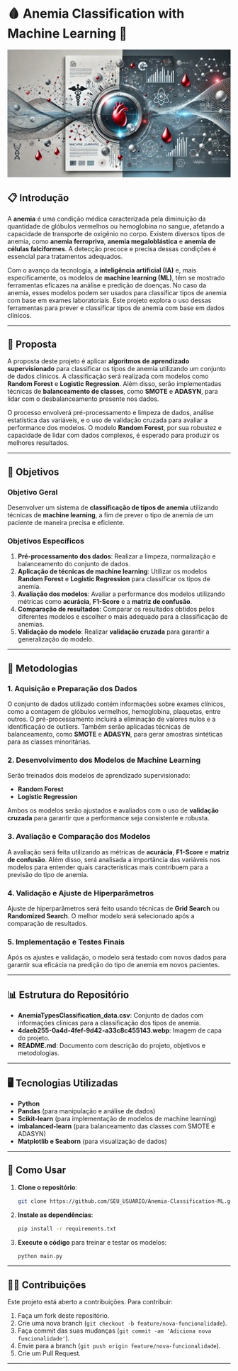 # 🩸 **Anemia Classification with Machine Learning** 🧬

![Capa do Projeto](https://github.com/ViniciusKanh/Anemia-Classification-ML/blob/main/4daeb255-0a4d-4fef-9d42-a33c8c455143.webp)

## 📋 **Introdução**

A **anemia** é uma condição médica caracterizada pela diminuição da quantidade de glóbulos vermelhos ou hemoglobina no sangue, afetando a capacidade de transporte de oxigênio no corpo. Existem diversos tipos de anemia, como **anemia ferropriva**, **anemia megaloblástica** e **anemia de células falciformes**. A detecção precoce e precisa dessas condições é essencial para tratamentos adequados.

Com o avanço da tecnologia, a **inteligência artificial (IA)** e, mais especificamente, os modelos de **machine learning (ML)**, têm se mostrado ferramentas eficazes na análise e predição de doenças. No caso da anemia, esses modelos podem ser usados para classificar tipos de anemia com base em exames laboratoriais. Este projeto explora o uso dessas ferramentas para prever e classificar tipos de anemia com base em dados clínicos.

---

## 🚀 **Proposta**

A proposta deste projeto é aplicar **algoritmos de aprendizado supervisionado** para classificar os tipos de anemia utilizando um conjunto de dados clínicos. A classificação será realizada com modelos como **Random Forest** e **Logistic Regression**. Além disso, serão implementadas técnicas de **balanceamento de classes**, como **SMOTE** e **ADASYN**, para lidar com o desbalanceamento presente nos dados.

O processo envolverá pré-processamento e limpeza de dados, análise estatística das variáveis, e o uso de validação cruzada para avaliar a performance dos modelos. O modelo **Random Forest**, por sua robustez e capacidade de lidar com dados complexos, é esperado para produzir os melhores resultados.

---

## 🎯 **Objetivos**

### **Objetivo Geral**

Desenvolver um sistema de **classificação de tipos de anemia** utilizando técnicas de **machine learning**, a fim de prever o tipo de anemia de um paciente de maneira precisa e eficiente.

### **Objetivos Específicos**

1. **Pré-processamento dos dados**: Realizar a limpeza, normalização e balanceamento do conjunto de dados.
2. **Aplicação de técnicas de machine learning**: Utilizar os modelos **Random Forest** e **Logistic Regression** para classificar os tipos de anemia.
3. **Avaliação dos modelos**: Avaliar a performance dos modelos utilizando métricas como **acurácia**, **F1-Score** e a **matriz de confusão**.
4. **Comparação de resultados**: Comparar os resultados obtidos pelos diferentes modelos e escolher o mais adequado para a classificação de anemias.
5. **Validação do modelo**: Realizar **validação cruzada** para garantir a generalização do modelo.

---

## 🔧 **Metodologias**

### **1. Aquisição e Preparação dos Dados**

O conjunto de dados utilizado contém informações sobre exames clínicos, como a contagem de glóbulos vermelhos, hemoglobina, plaquetas, entre outros. O pré-processamento incluirá a eliminação de valores nulos e a identificação de outliers. Também serão aplicadas técnicas de balanceamento, como **SMOTE** e **ADASYN**, para gerar amostras sintéticas para as classes minoritárias.

### **2. Desenvolvimento dos Modelos de Machine Learning**

Serão treinados dois modelos de aprendizado supervisionado:

- **Random Forest**
- **Logistic Regression**

Ambos os modelos serão ajustados e avaliados com o uso de **validação cruzada** para garantir que a performance seja consistente e robusta.

### **3. Avaliação e Comparação dos Modelos**

A avaliação será feita utilizando as métricas de **acurácia**, **F1-Score** e **matriz de confusão**. Além disso, será analisada a importância das variáveis nos modelos para entender quais características mais contribuem para a previsão do tipo de anemia.

### **4. Validação e Ajuste de Hiperparâmetros**

Ajuste de hiperparâmetros será feito usando técnicas de **Grid Search** ou **Randomized Search**. O melhor modelo será selecionado após a comparação de resultados.

### **5. Implementação e Testes Finais**

Após os ajustes e validação, o modelo será testado com novos dados para garantir sua eficácia na predição do tipo de anemia em novos pacientes.

---

## 📊 **Estrutura do Repositório**

- **AnemiaTypesClassification_data.csv**: Conjunto de dados com informações clínicas para a classificação dos tipos de anemia.
- **4daeb255-0a4d-4fef-9d42-a33c8c455143.webp**: Imagem de capa do projeto.
- **README.md**: Documento com descrição do projeto, objetivos e metodologias.

---

## 🖥️ **Tecnologias Utilizadas**

- **Python**
- **Pandas** (para manipulação e análise de dados)
- **Scikit-learn** (para implementação de modelos de machine learning)
- **imbalanced-learn** (para balanceamento das classes com SMOTE e ADASYN)
- **Matplotlib e Seaborn** (para visualização de dados)

---

## 🏁 **Como Usar**

1. **Clone o repositório**:
    ```bash
    git clone https://github.com/SEU_USUARIO/Anemia-Classification-ML.git
    ```

2. **Instale as dependências**:
    ```bash
    pip install -r requirements.txt
    ```

3. **Execute o código** para treinar e testar os modelos:
    ```bash
    python main.py
    ```

---

## 👨‍🔬 **Contribuições**

Este projeto está aberto a contribuições. Para contribuir:

1. Faça um fork deste repositório.
2. Crie uma nova branch (`git checkout -b feature/nova-funcionalidade`).
3. Faça commit das suas mudanças (`git commit -am 'Adiciona nova funcionalidade'`).
4. Envie para a branch (`git push origin feature/nova-funcionalidade`).
5. Crie um Pull Request.

---

